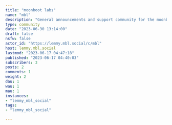 ```yaml
---
title: "moonboot labs" 
name: "mbl"
description: "General announcements and support community for the moonboot labs Lemmy instance"
type: community
date: "2023-06-30 13:14:00"
draft: false
nsfw: false
actor_id: "https://lemmy.mbl.social/c/mbl"
host: lemmy.mbl.social
lastmod: "2023-06-17 04:47:18"
published: "2023-06-17 04:40:03"
subscribers: 3
posts: 2
comments: 1
weight: 2
dau: 1
wau: 1
mau: 1
instances:
- "lemmy_mbl_social"
tags: 
- "lemmy_mbl_social"

---
```

